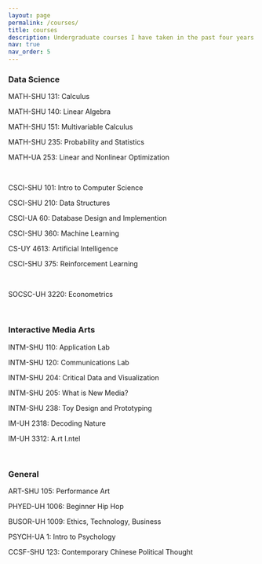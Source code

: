 ```yaml
---
layout: page
permalink: /courses/
title: courses
description: Undergraduate courses I have taken in the past four years.
nav: true
nav_order: 5
---
```


### Data Science

MATH-SHU 131: Calculus

MATH-SHU 140: Linear Algebra

MATH-SHU 151: Multivariable Calculus

MATH-SHU 235: Probability and Statistics

MATH-UA 253: Linear and Nonlinear Optimization

<br>

CSCI-SHU 101: Intro to Computer Science

CSCI-SHU 210: Data Structures

CSCI-UA 60: Database Design and Implemention

CSCI-SHU 360: Machine Learning

CS-UY 4613: Artificial Intelligence

CSCI-SHU 375: Reinforcement Learning

<br>

SOCSC-UH 3220:	Econometrics

<br>

### Interactive Media Arts

INTM-SHU 110: Application Lab

INTM-SHU 120: Communications Lab

INTM-SHU 204: Critical Data and Visualization

INTM-SHU 205: What is New Media?

INTM-SHU 238: Toy Design and Prototyping

IM-UH 2318: Decoding Nature

IM-UH 3312:	A.rt I.ntel

<br>

### General

ART-SHU 105: Performance Art

PHYED-UH 1006: Beginner Hip Hop

BUSOR-UH 1009: Ethics, Technology, Business

PSYCH-UA 1: Intro to Psychology

CCSF-SHU 123: Contemporary Chinese Political Thought

<br>